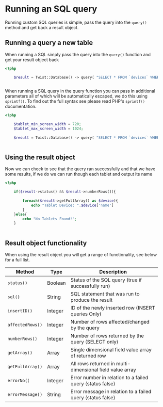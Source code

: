 # Running an SQL query

Running custom SQL queries is simple, pass the query into the `query()` method and get back a result object.

## Running a query a new table

When running a SQL simply pass the query into the `query()` function and get your result object back

```php
<?php

    $result = Twist::Database() -> query( "SELECT * FROM `devices` WHERE `screen_width` > 720");
    
```

When running a SQL query in the query function you can pass in additional parameters all of which will be automatically escaped, we do this using `sprintf()`. To find out the full syntax see please read PHP's `sprintf()` documentation.

```php
<?php

    $tablet_min_screen_width = 720;
    $tablet_max_screen_width = 1024;
    
    $result = Twist::Database() -> query( "SELECT * FROM `devices` WHERE `screen_width` > %d AND `screen_width` < %d", $tablet_min_screen_width, $tablet_max_screen_width );
    
```

## Using the result object

Now we can check to see that the query ran successfully and that we have some results, if we do we can run though each tablet and output its name

```php
<?php

    if($result->status() && $result->numberRows()){
        
        foreach($result->getFullArray() as $device){
            echo "Tablet Device: ".$device['name']
        }
    }else{
        echo "No Tablets Found!";
    }
    
```

## Result object functionality

When using the result object you will get a range of functionality, see below for a full list.

| Method                   | Type     | Description                                               |
| ------------------------ | -------- | --------------------------------------------------------- |
| `status()`               | Boolean  | Status of the SQL query (true if successfully run)        |
| `sql()`                  | String   | SQL statement that was run to produce the result          |
| `insertID()`             | Integer  | ID of the newly inserted row (INSERT queries Only)        |
| `affectedRows()`         | Integer  | Number of rows affected/changed by the query              |
| `numberRows()`           | Integer  | Number of rows returned by the query (SELECT only)        |
| `getArray()`             | Array    | Single dimensional field value array of returned row      |
| `getFullArray()`         | Array    | All rows returned in multi-dimensional field value array  |
| `errorNo()`              | Integer  | Error number in relation to a failed query (status false) |
| `errorMessage()`         | String   | Error message in relation to a failed query (status false)|
